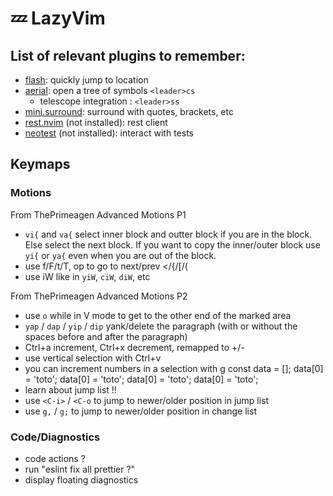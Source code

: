 # 💤 LazyVim

## List of relevant plugins to remember:

- [flash](https://github.com/folke/flash.nvim): quickly jump to location
- [aerial](https://github.com/stevearc/aerial.nvim): open a tree of symbols `<leader>cs`
  - telescope integration : `<leader>ss`
- [mini.surround](https://github.com/echasnovski/mini.surround?tab=readme-ov-file#features): surround with quotes, brackets, etc
- [rest.nvim](https://github.com/rest-nvim/rest.nvim) (not installed): rest client
- [neotest](https://github.com/nvim-neotest/neotest) (not installed): interact with tests

## Keymaps

### Motions

From ThePrimeagen Advanced Motions P1

- `vi{` and `va{` select inner block and outter block if you are in the block. Else select the next block. If you want to copy the inner/outer block use `yi{` or `ya{` even when you are out of the block.
- use f/F/t/T, op to go to next/prev </{/[/(
- use iW like in `yiW`, `ciW`, `diW`, etc

From ThePrimeagen Advanced Motions P2

- use `o` while in V mode to get to the other end of the marked area
- `yap` / `dap` / `yip` / `dip` yank/delete the paragraph (with or without the spaces before and after the paragraph)
- Ctrl+a increment, Ctrl+x decrement, remapped to +/-
- use vertical selection with Ctrl+v
- you can increment numbers in a selection with g<C-a>
  const data = [];
  data[0] = 'toto';
  data[0] = 'toto';
  data[0] = 'toto';
  data[0] = 'toto';
- learn about jump list !!
- use `<C-i>` / `<C-o` to jump to newer/older position in jump list
- use `g,` / `g;` to jump to newer/older position in change list

### Code/Diagnostics

- code actions ?
- run "eslint fix all prettier ?"
- display floating diagnostics
